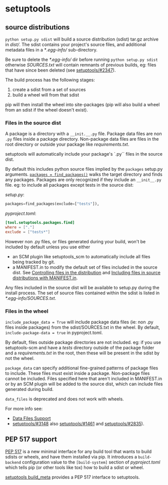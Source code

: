 # setuptools

## source distributions

`python setup.py sdist` will build a source distribution (sdist) tar.gz archive in _dist/_. The sdist contains your project's source files, and additional metadata files in a \*_.egg-info/_ sub-directory.

Be sure to delete the _\*.egg-info/_ dir before running `python setup.py sdist` otherwise _SOURCES.txt_ will contain remnants of previous builds, eg: files that have since been deleted (see [setuptools/#2347](https://github.com/pypa/setuptools/issues/2347)).

The build process has the following stages:

1. create a sdist from a set of sources
1. build a wheel will from that sdist

pip will then install the wheel into site-packages (pip will also build a wheel from an sdist if the wheel doesn't exist).

### Files in the source dist

A package is a directory with a `__init.__.py` file. Package data files are non `.py` files inside a package directory. Non-package data files are files in the root directory or outside your package like _requirements.txt_.

setuptools will automatically include your package's `.py`` files in the source dist.

By default this includes python source files implied by the `packages` setup.py arguments. [`packages = find_packages()`](https://setuptools.pypa.io/en/stable/userguide/package_discovery.htmll) walks the target directory and finds any packages. Packages are only recognized if they include an `__init__.py` file. eg: to include all packages except tests in the source dist:

_setup.py_:

```python
packages=find_packages(exclude=["tests"]),
```

_pyproject.toml_:

```toml
[tool.setuptools.packages.find]
where = ["."]
exclude = ["tests*"]
```

However non .py files, or files generated during your build, won't be included by default unless you use either

- an SCM plugin like setuptools_scm to automatically include all files being tracked by git.
- a MANIFEST.in to modify the default set of files included in the source dist. See [Controlling files in the distribution](https://setuptools.pypa.io/en/latest/userguide/miscellaneous.html) and [Including files in source distributions with MANIFEST.in](https://packaging.python.org/guides/using-manifest-in/).

Any files included in the source dist will be available to setup.py during the install process. The set of source files contained within the sdist is listed in _\*.egg-info/SOURCES.txt_.

### Files in the wheel

`include_package_data = True` will include package data files (ie: non .py files inside packages) from the sdist/SOURCES.txt in the wheel. By default, `include-package-data = true` in pyproject.toml.

By default, files outside package directories are not included. eg: if you use setuptools-scm and have a _tests_ directory outside of the package folder and a _requirements.txt_ in the root, then these will be present in the sdist by not the wheel.

`package_data` can specify additional fine-grained patterns of package files to include. These files must exist inside a package. Non-package files cannot be included. Files specified here that aren't included in MANIFEST.in or by an SCM plugin will be added to the source dist, which can include files generated during build.

`data_files` is deprecated and does not work with wheels.

For more info see:

- [Data Files Support](https://setuptools.pypa.io/en/latest/userguide/datafiles.html)
- [setuptools/#3148](https://github.com/pypa/setuptools/pull/3148) also [setuptools/#1461](https://github.com/pypa/setuptools/issues/1461) and [setuptools/#2835](https://github.com/pypa/setuptools/pull/2835#issuecomment-956123517)).

## PEP 517 support

[PEP 517](https://www.python.org/dev/peps/pep-0517/) is a new minimal interface for any build tool that wants to build sdists or wheels, and have them installed via pip. It introduces a `build-backend` configuration value to the `[build-system]` section of _pyproject.toml_ which tells pip (or other tools like tox) how to build a sdist or wheel.

[setuptools build_meta](https://setuptools.readthedocs.io/en/latest/build_meta.html) provides a PEP 517 interface to setuptools.
